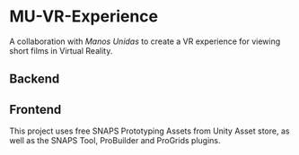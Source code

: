 # MU-VR-Experience
A collaboration with *Manos Unidas* to create a VR experience for viewing short films in Virtual Reality.

## Backend

## Frontend
This project uses free SNAPS Prototyping Assets from Unity Asset store, as well as the SNAPS Tool, ProBuilder and ProGrids plugins.